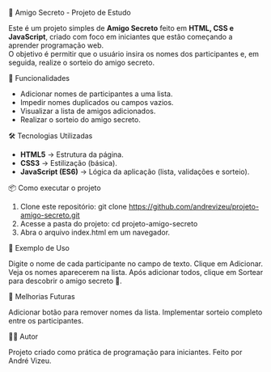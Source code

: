 🎁 Amigo Secreto - Projeto de Estudo

Este é um projeto simples de **Amigo Secreto** feito em **HTML, CSS e JavaScript**, criado com foco em iniciantes que estão começando a aprender programação web.  
O objetivo é permitir que o usuário insira os nomes dos participantes e, em seguida, realize o sorteio do amigo secreto.

🚀 Funcionalidades
- Adicionar nomes de participantes a uma lista.
- Impedir nomes duplicados ou campos vazios.
- Visualizar a lista de amigos adicionados.
- Realizar o sorteio do amigo secreto.

🛠️ Tecnologias Utilizadas
- **HTML5** → Estrutura da página.  
- **CSS3** → Estilização (básica).  
- **JavaScript (ES6)** → Lógica da aplicação (lista, validações e sorteio).  

📦 Como executar o projeto

1. Clone este repositório:
   git clone https://github.com/andrevizeu/projeto-amigo-secreto.git
2. Acesse a pasta do projeto:
   cd projeto-amigo-secreto
3. Abra o arquivo index.html em um navegador.

📸 Exemplo de Uso

Digite o nome de cada participante no campo de texto.
Clique em Adicionar.
Veja os nomes aparecerem na lista.
Após adicionar todos, clique em Sortear para descobrir o amigo secreto 🎲.

🎯 Melhorias Futuras

Adicionar botão para remover nomes da lista.
Implementar sorteio completo entre os participantes.

🧑‍💻 Autor

Projeto criado como prática de programação para iniciantes.
Feito por André Vizeu.
